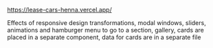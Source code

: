 https://lease-cars-henna.vercel.app/


Effects of responsive design transformations, modal windows, sliders, animations and hamburger menu to go to a section, gallery, cards are placed in a separate component, data for cards are in a separate file
